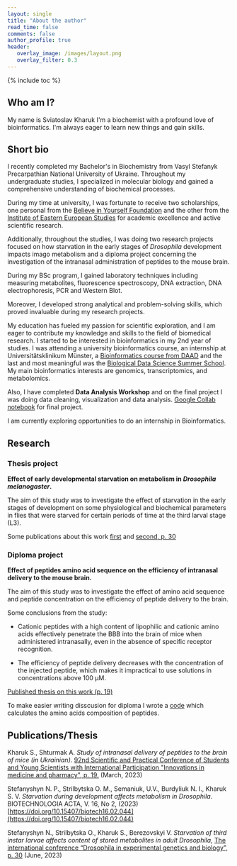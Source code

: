 ```yaml
---
layout: single
title: "About the author"
read_time: false
comments: false
author_profile: true
header:
   overlay_image: /images/layout.png
   overlay_filter: 0.3
---
```

{% include toc %}

## Who am I?

My name is Sviatoslav Kharuk I'm a biochemist with a profound love of bioinformatics. I'm always eager to learn new things and gain skills.  

## Short bio 

I recently completed my Bachelor's in Biochemistry from Vasyl Stefanyk Precarpathian National University of Ukraine. Throughout my undergraduate studies, I specialized in molecular biology and gained a comprehensive understanding of biochemical processes.

During my time at university, I was fortunate to receive two scholarships, one personal from the [Believe in Yourself Foundation](https://pnu.edu.ua/en/blog/2021/10/17/33376/) and the other from the [Institute of Eastern European Studies](https://pnu.edu.ua/blog/2023/07/20/49054/) for academic excellence and active scientific research.

Additionally, throughout the studies, I was doing two research projects focused on how starvation in the early stages of *Drosophila* development impacts imago metabolism and a diploma project concerning the investigation of the intranasal administration of peptides to the mouse brain.

During my BSc program, I gained laboratory techniques including measuring metabolites, fluorescence spectroscopy, DNA extraction, DNA electrophoresis, PCR and Western Blot.

Moreover, I developed strong analytical and problem-solving skills, which proved invaluable during my research projects.

My education has fueled my passion for scientific exploration, and I am eager to contribute my knowledge and skills to the field of biomedical research. I started to be interested in bioinformatics in my 2nd year of studies. I was attending a university bioinformatics course, an internship at Universitätsklinikum Münster, a [Bioinformatics course from DAAD](http://lifesciencescourse.org/en/bioinformatics-course) and the last and most meaningful was the [Biological Data Science Summer School](https://www.bds3.org/). My main bioinformatics interests are genomics, transcriptomics, and metabolomics.

Also, I have completed **Data Analysis Workshop** and on the final project I was doing data cleaning, visualization and data analysis. [Google Collab notebook](https://colab.research.google.com/drive/1yp_4LjPw04aOXt08hlSHtHLHhCa2B1FI?usp=drive_open#scrollTo=yKvYEzkoUU67) for final project.

I am currently exploring opportunities to do an internship in Bioinformatics.

## Research

### Thesis project
**Effect of early developmental starvation on metabolism in *Drosophila melanogaster*.**

The aim of this study was to investigate the effect of starvation in the early stages of development on some physiological and biochemical parameters in flies that were starved for certain periods of time at the third larval stage (L3). 

Some publications about this work [first](https://biotechnology.kiev.ua/index.php/en/journal-archive-en/2023-en/2023-no2-en/starvation-during-development-affects-metabolism-in-drosophila-n-p-stefanyshyn-o-m-strilbytska-u-v-semaniuk-n-i-burdyliuk-s-v-kharuk?highlight=WyJraGFydWsiXQ==) and [second, p. 30](https://kbb.pnu.edu.ua/wp-content/uploads/sites/28/2023/06/0032-abstract-book-degb-2023.pdf)

### Diploma project 
**Effect of peptides amino acid sequence on the efficiency of intranasal delivery to the mouse brain.**

The aim of this study was to investigate the effect of amino acid sequence and peptide concentration on the efficiency of peptide delivery to the brain. 

Some conclusions from the study: 
- Cationic peptides with a high content of lipophilic and cationic amino acids effectively penetrate the BBB into the brain of mice when administered intranasally, even in the absence of specific receptor recognition.

- The efficiency of peptide delivery decreases with the concentration of the injected peptide, which makes it impractical to use solutions in concentrations above 100 μM.

[Published thesis on this work (p. 19)](https://drive.google.com/drive/folders/1zSfoxwqkojo2uIWGn1w2Co5NgPunDLce)

To make easier writing disscusion for diploma I wrote a [code](https://github.com/sviatkh/bioinformatics/blob/main/protein%20properties%20for%20Diploma) which calculates the amino acids composition of peptides.   

## Publications/Thesis
Kharuk S., Shturmak A. *Study of intranasal delivery of peptides to the brain of mice (in Ukrainian)*. [92nd Scientific and Practical Conference of Students and Young Scientists with International Participation "Innovations in medicine and pharmacy", p. 19.](https://drive.google.com/drive/folders/1zSfoxwqkojo2uIWGn1w2Co5NgPunDLce) (March, 2023)

Stefanyshyn N. P., Strilbytska O. M., Semaniuk, U.V., Burdyliuk N. I., Kharuk S. V. *Starvation during development affects metabolism in Drosophila*. BIOTECHNOLOGIA ACTA, V. 16, No 2, (2023)
[https://doi.org/10.15407/biotech16.02.044](https://doi.org/10.15407/biotech16.02.044)

Stefanyshyn N., Strilbytska O., Kharuk S., Berezovskyi V. *Starvation of third instar larvae affects content of stored metabolites in adult Drosophila*, [The international conference “Drosophila in experimental genetics and biology”, p. 30]((https://kbb.pnu.edu.ua/wp-content/uploads/sites/28/2023/06/0032-abstract-book-degb-2023.pdf)) (June, 2023)



